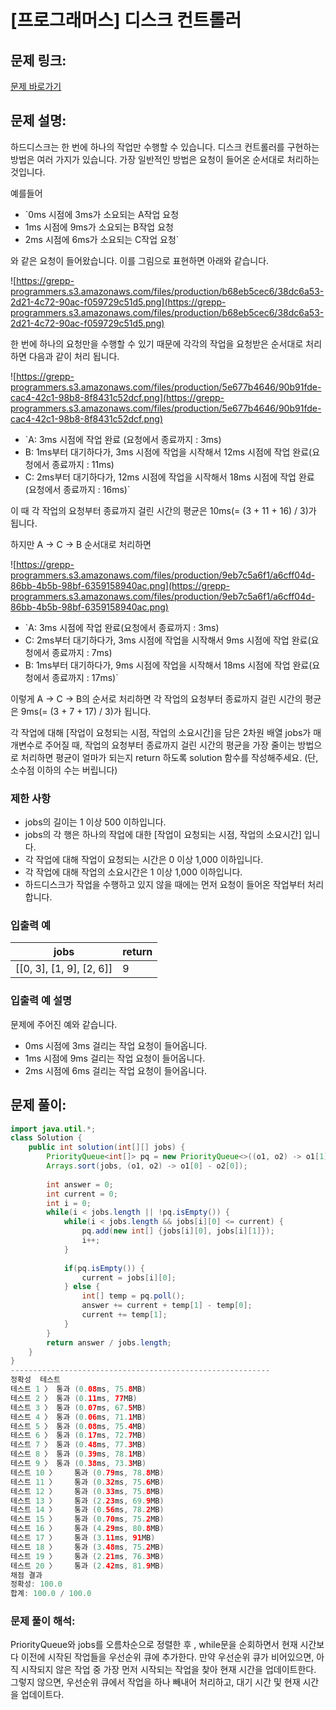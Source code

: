 # [프로그래머스] 디스크 컨트롤러

## 문제 링크:

[문제 바로가기](https://school.programmers.co.kr/learn/courses/30/lessons/42627)

## 문제 설명:

하드디스크는 한 번에 하나의 작업만 수행할 수 있습니다. 디스크 컨트롤러를 구현하는 방법은 여러 가지가 있습니다. 가장 일반적인 방법은 요청이 들어온 순서대로 처리하는 것입니다.

예를들어

- `0ms 시점에 3ms가 소요되는 A작업 요청
- 1ms 시점에 9ms가 소요되는 B작업 요청
- 2ms 시점에 6ms가 소요되는 C작업 요청`

와 같은 요청이 들어왔습니다. 이를 그림으로 표현하면 아래와 같습니다.

![https://grepp-programmers.s3.amazonaws.com/files/production/b68eb5cec6/38dc6a53-2d21-4c72-90ac-f059729c51d5.png](https://grepp-programmers.s3.amazonaws.com/files/production/b68eb5cec6/38dc6a53-2d21-4c72-90ac-f059729c51d5.png)

한 번에 하나의 요청만을 수행할 수 있기 때문에 각각의 작업을 요청받은 순서대로 처리하면 다음과 같이 처리 됩니다.

![https://grepp-programmers.s3.amazonaws.com/files/production/5e677b4646/90b91fde-cac4-42c1-98b8-8f8431c52dcf.png](https://grepp-programmers.s3.amazonaws.com/files/production/5e677b4646/90b91fde-cac4-42c1-98b8-8f8431c52dcf.png)

- `A: 3ms 시점에 작업 완료 (요청에서 종료까지 : 3ms)
- B: 1ms부터 대기하다가, 3ms 시점에 작업을 시작해서 12ms 시점에 작업 완료(요청에서 종료까지 : 11ms)
- C: 2ms부터 대기하다가, 12ms 시점에 작업을 시작해서 18ms 시점에 작업 완료(요청에서 종료까지 : 16ms)`

이 때 각 작업의 요청부터 종료까지 걸린 시간의 평균은 10ms(= (3 + 11 + 16) / 3)가 됩니다.

하지만 A → C → B 순서대로 처리하면

![https://grepp-programmers.s3.amazonaws.com/files/production/9eb7c5a6f1/a6cff04d-86bb-4b5b-98bf-6359158940ac.png](https://grepp-programmers.s3.amazonaws.com/files/production/9eb7c5a6f1/a6cff04d-86bb-4b5b-98bf-6359158940ac.png)

- `A: 3ms 시점에 작업 완료(요청에서 종료까지 : 3ms)
- C: 2ms부터 대기하다가, 3ms 시점에 작업을 시작해서 9ms 시점에 작업 완료(요청에서 종료까지 : 7ms)
- B: 1ms부터 대기하다가, 9ms 시점에 작업을 시작해서 18ms 시점에 작업 완료(요청에서 종료까지 : 17ms)`

이렇게 A → C → B의 순서로 처리하면 각 작업의 요청부터 종료까지 걸린 시간의 평균은 9ms(= (3 + 7 + 17) / 3)가 됩니다.

각 작업에 대해 [작업이 요청되는 시점, 작업의 소요시간]을 담은 2차원 배열 jobs가 매개변수로 주어질 때, 작업의 요청부터 종료까지 걸린 시간의 평균을 가장 줄이는 방법으로 처리하면 평균이 얼마가 되는지 return 하도록 solution 함수를 작성해주세요. (단, 소수점 이하의 수는 버립니다)

### 제한 사항

- jobs의 길이는 1 이상 500 이하입니다.
- jobs의 각 행은 하나의 작업에 대한 [작업이 요청되는 시점, 작업의 소요시간] 입니다.
- 각 작업에 대해 작업이 요청되는 시간은 0 이상 1,000 이하입니다.
- 각 작업에 대해 작업의 소요시간은 1 이상 1,000 이하입니다.
- 하드디스크가 작업을 수행하고 있지 않을 때에는 먼저 요청이 들어온 작업부터 처리합니다.

### 입출력 예

| jobs | return |
| --- | --- |
| [[0, 3], [1, 9], [2, 6]] | 9 |

### 입출력 예 설명

문제에 주어진 예와 같습니다.

- 0ms 시점에 3ms 걸리는 작업 요청이 들어옵니다.
- 1ms 시점에 9ms 걸리는 작업 요청이 들어옵니다.
- 2ms 시점에 6ms 걸리는 작업 요청이 들어옵니다.

## 문제 풀이:

```java
import java.util.*;
class Solution {
    public int solution(int[][] jobs) {
        PriorityQueue<int[]> pq = new PriorityQueue<>((o1, o2) -> o1[1] - o2[1]);
        Arrays.sort(jobs, (o1, o2) -> o1[0] - o2[0]);
        
        int answer = 0;
        int current = 0;
        int i = 0;
        while(i < jobs.length || !pq.isEmpty()) {
            while(i < jobs.length && jobs[i][0] <= current) {
                pq.add(new int[] {jobs[i][0], jobs[i][1]});
                i++;
            }
            
            if(pq.isEmpty()) {
                current = jobs[i][0];
            } else {
                int[] temp = pq.poll();
                answer += current + temp[1] - temp[0]; 
                current += temp[1];
            }
        }
        return answer / jobs.length;
    }
}
----------------------------------------------------------
정확성  테스트
테스트 1 〉	통과 (0.08ms, 75.8MB)
테스트 2 〉	통과 (0.11ms, 77MB)
테스트 3 〉	통과 (0.07ms, 67.5MB)
테스트 4 〉	통과 (0.06ms, 71.1MB)
테스트 5 〉	통과 (0.08ms, 75.4MB)
테스트 6 〉	통과 (0.17ms, 72.7MB)
테스트 7 〉	통과 (0.48ms, 77.3MB)
테스트 8 〉	통과 (0.39ms, 78.1MB)
테스트 9 〉	통과 (0.38ms, 73.3MB)
테스트 10 〉	통과 (0.79ms, 78.8MB)
테스트 11 〉	통과 (0.32ms, 75.6MB)
테스트 12 〉	통과 (0.33ms, 75.8MB)
테스트 13 〉	통과 (2.23ms, 69.9MB)
테스트 14 〉	통과 (0.56ms, 78.2MB)
테스트 15 〉	통과 (0.70ms, 75.2MB)
테스트 16 〉	통과 (4.29ms, 80.8MB)
테스트 17 〉	통과 (3.11ms, 91MB)
테스트 18 〉	통과 (3.48ms, 75.2MB) 
테스트 19 〉	통과 (2.21ms, 76.3MB)
테스트 20 〉	통과 (2.42ms, 81.9MB)
채점 결과
정확성: 100.0
합계: 100.0 / 100.0
```

### **문제 풀이 해석:**

PriorityQueue와 jobs를 오름차순으로 정렬한 후 , while문을 순회하면서 현재 시간보다 이전에 시작된 작업들을 우선순위 큐에 추가한다. 만약 우선순위 큐가 비어있으면, 아직 시작되지 않은 작업 중 가장 먼저 시작되는 작업을 찾아 현재 시간을 업데이트한다. 그렇지 않으면, 우선순위 큐에서 작업을 하나 빼내어 처리하고, 대기 시간 및 현재 시간을 업데이트다.
